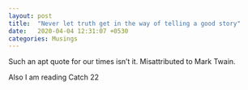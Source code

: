 ```yaml
---
layout: post
title:  "Never let truth get in the way of telling a good story"
date:   2020-04-04 12:31:07 +0530
categories: Musings
---
```


Such an apt quote for our times isn’t it. Misattributed to Mark Twain.  

Also I am reading Catch 22
